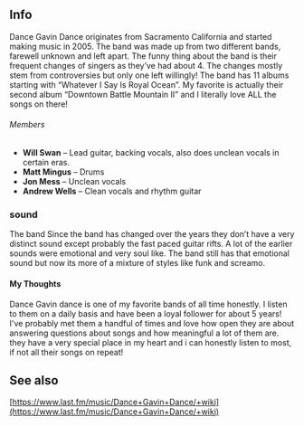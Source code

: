 ## Info
Dance Gavin Dance originates from Sacramento California and started making music in 2005. The band was made up from two different bands, farewell unknown and left apart. The funny thing about the band is their frequent changes of singers as they’ve had about 4. The changes mostly stem from controversies but only one left willingly! The band has 11 albums starting with “Whatever I Say Is Royal Ocean”. My favorite is actually their second album “Downtown Battle Mountain II” and I literally love ALL the songs on there! 
###### Members
- **Will Swan** – Lead guitar, backing vocals, also does unclean vocals in certain eras. 
- **Matt Mingus** – Drums
- **Jon Mess** – Unclean vocals
- **Andrew Wells** – Clean vocals and rhythm guitar
### sound
 The band Since the band has changed over the years they don’t have a very distinct sound except probably the fast paced guitar rifts. A lot of the earlier sounds were emotional and very soul like. The band still has that emotional sound but now its more of a mixture of styles like funk and screamo.  
#### My Thoughts
Dance Gavin dance is one of my favorite bands of all time honestly. I listen to them on a daily basis and have been a loyal follower for about 5 years! I've probably met them a handful of times and love how open they are about answering questions about songs and how meaningful a lot of them are. they have a very special place in my heart and i can honestly listen to most, if not all their songs on repeat!
## See also

[https://www.last.fm/music/Dance+Gavin+Dance/+wiki](https://www.last.fm/music/Dance+Gavin+Dance/+wiki)